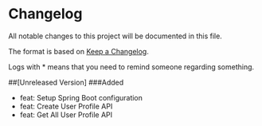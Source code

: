 # Changelog
All notable changes to this project will be documented in this file.

The format is based on [Keep a Changelog](http://keepachangelog.com/en/1.0.0/).

Logs with * means that you need to remind someone regarding something.

##[Unreleased Version]
###Added
- feat: Setup Spring Boot configuration
- feat: Create User Profile API
- feat: Get All User Profile API